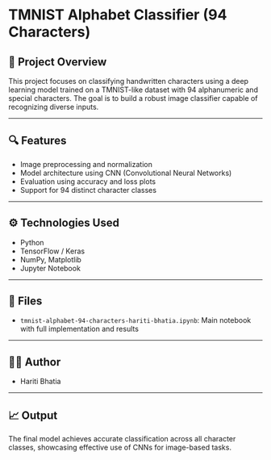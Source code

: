 # TMNIST Alphabet Classifier (94 Characters)

## 📌 Project Overview

This project focuses on classifying handwritten characters using a deep learning model trained on a TMNIST-like dataset with 94 alphanumeric and special characters. The goal is to build a robust image classifier capable of recognizing diverse inputs.

---

## 🔍 Features

- Image preprocessing and normalization
- Model architecture using CNN (Convolutional Neural Networks)
- Evaluation using accuracy and loss plots
- Support for 94 distinct character classes

---

## ⚙️ Technologies Used

- Python
- TensorFlow / Keras
- NumPy, Matplotlib
- Jupyter Notebook

---

## 📁 Files

- `tmnist-alphabet-94-characters-hariti-bhatia.ipynb`: Main notebook with full implementation and results

---

## 👩‍💻 Author

- Hariti Bhatia

---

## 📈 Output

The final model achieves accurate classification across all character classes, showcasing effective use of CNNs for image-based tasks.

